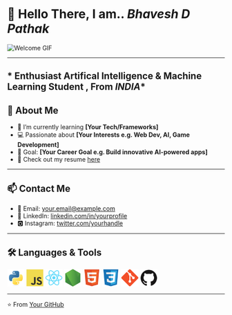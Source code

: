 # 👋 Hello There, I am.. *Bhavesh D Pathak*

![Welcome GIF](https://github.com/BhaveshPathak125/Hello_There/blob/main/m3roj-batman-day-export.gif)
  

---
## * Enthusiast Artifical Intelligence & Machine Learning Student , From *INDIA**
## 🚀 About Me
- 🌱 I’m currently learning **[Your Tech/Frameworks]**  
- 💻 Passionate about **[Your Interests e.g. Web Dev, AI, Game Development]**  
- 🎯 Goal: **[Your Career Goal e.g. Build innovative AI-powered apps]**  
- 📝 Check out my resume [here](https://your-resume-link.com)  

---

## 📫 Contact Me
- 📧 Email: [your.email@example.com](pathakbhavesh2005@gmail.com)  
- 💼 LinkedIn: [linkedin.com/in/yourprofile](https://www.linkedin.com/in/bhavesh-pathak-013368295/)  
- 🅾 Instagram: [twitter.com/yourhandle](https://twitter.com/yourhandle)  

---

## 🛠️ Languages & Tools  

<p align="left">
  <img src="https://raw.githubusercontent.com/devicons/devicon/master/icons/python/python-original.svg" alt="python" width="40" height="40"/>
  <img src="https://raw.githubusercontent.com/devicons/devicon/master/icons/javascript/javascript-original.svg" alt="javascript" width="40" height="40"/>
  <img src="https://raw.githubusercontent.com/devicons/devicon/master/icons/react/react-original.svg" alt="react" width="40" height="40"/>
  <img src="https://raw.githubusercontent.com/devicons/devicon/master/icons/nodejs/nodejs-original.svg" alt="nodejs" width="40" height="40"/>
  <img src="https://raw.githubusercontent.com/devicons/devicon/master/icons/html5/html5-original.svg" alt="html5" width="40" height="40"/>
  <img src="https://raw.githubusercontent.com/devicons/devicon/master/icons/css3/css3-original.svg" alt="css3" width="40" height="40"/>
  <img src="https://raw.githubusercontent.com/devicons/devicon/master/icons/git/git-original.svg" alt="git" width="40" height="40"/>
  <img src="https://raw.githubusercontent.com/devicons/devicon/master/icons/github/github-original.svg" alt="github" width="40" height="40"/>
</p>

---
⭐️ From [Your GitHub](https://github.com/yourusername)
